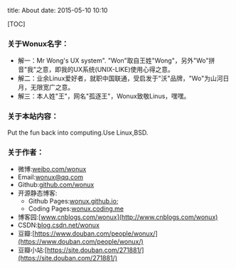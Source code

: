 title: About
date: 2015-05-10 10:10

[TOC]

### 关于Wonux名字：
- 解一：Mr Wong's UX system".
"Won"取自王姓"Wong"，另外"Wo"拼音"我"之意，即我的UX系统(UNIX-LIKE)使用心得之意。
- 解二：业余Linux爱好者，就职中国联通，受启发于"沃"品牌，"Wo"为山河日月，无限宽广之意。
- 解三：本人姓"王"，网名"孤逐王"，Wonux致敬Linus，嘿嘿。

### 关于本站内容：
Put the fun back into computing.Use Linux,BSD.

### 关于作者：

- 微博:[weibo.com/wonux](http://weibo.com/wonux)
- Email:[wonux@qq.com](wonux@qq.com)
- Github:[github.com/wonux](https://github.com/wonux)
- 开源静态博客:
    + Github Pages:[wonux.github.io](http://wonux.github.io);
    + Coding Pages:[wonux.coding.me](http://wonux.coding.me)
- 博客园:[www.cnblogs.com/wonux](http://www.cnblogs.com/wonux)
- CSDN:[blog.csdn.net/wonux](http://blog.csdn.net/wonux)
- 豆瓣:[https://www.douban.com/people/wonux/](https://www.douban.com/people/wonux/)
- 豆瓣小站:[https://site.douban.com/271881/](https://site.douban.com/271881/)



